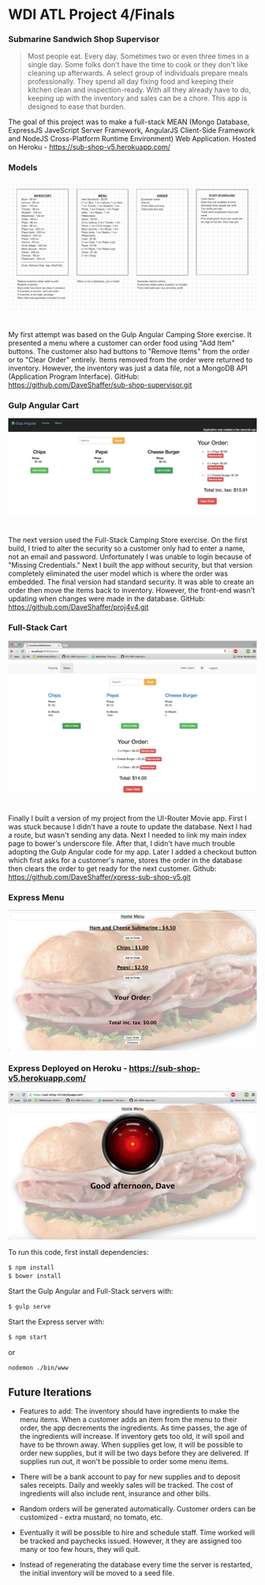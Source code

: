# WDI ATL Project 4/Finals

### Submarine Sandwich Shop Supervisor

> Most people eat.  Every day.  Sometimes two or even three times in a single day.  Some folks don't have the time to cook or they don't like cleaning up afterwards.  A select group of individuals prepare meals professionally.  They spend all day fixing food and keeping their kitchen clean and inspection-ready.  With all they already have to do, keeping up with the inventory and sales can be a chore.  This app is designed to ease that burden.

The goal of this project was to make a full-stack MEAN (Mongo Database, ExpressJS JaveScript Server Framework, AngularJS Client-Side Framework and NodeJS Cross-Platform Runtime Environment) Web Application.  Hosted on Heroku - https://sub-shop-v5.herokuapp.com/

### Models
![#db erb diagram](https://github.com/DaveShaffer/xpress-sub-shop-v5/blob/master/public/images/Screen%20Shot%202016-06-09%20at%2010.28.23.png)
#

My first attempt was based on the Gulp Angular Camping Store exercise.  It presented a menu where a customer can order food using "Add Item" buttons.  The customer also had buttons to "Remove Items" from the order or to "Clear Order" entirely.  Items removed from the order were returned to inventory.  However, the inventory was just a data file, not a MongoDB API (Application Program Interface).
GitHub: https://github.com/DaveShaffer/sub-shop-supervisor.git

### Gulp Angular Cart
![#db ang-gulp cart](https://github.com/DaveShaffer/xpress-sub-shop-v5/blob/master/public/images/Screen%20Shot%202016-06-09%20at%2010.32.09.png)
#

The next version used the Full-Stack Camping Store exercise.  On the first build, I tried to alter the security so a customer only had to enter a name, not an email and password.  Unfortunately I was unable to login because of "Missing Credentials."  Next I built the app without security, but that version completely eliminated the user model which is where the order was embedded.  The final version had standard security.  It was able to create an order then move the items back to inventory.  However, the front-end wasn't updating when changes were made in the database.
GitHub: https://github.com/DaveShaffer/proj4v4.git

### Full-Stack Cart
![#db full-stk cart](https://github.com/DaveShaffer/xpress-sub-shop-v5/blob/master/public/images/Screen%20Shot%202016-06-09%20at%2011.00.18.png)
#

Finally I built a version of my project from the UI-Router Movie app.  First I was stuck because I didn't have a route to update the database.  Next I had a route, but wasn't sending any data.  Next I needed to link my main index page to bower's underscore file.  After that, I didn't have much trouble adopting the Gulp Angular code for my app.  Later I added a checkout button which first asks for a customer's name, stores the order in the database then clears the order to get ready for the next customer.
Github: https://github.com/DaveShaffer/xpress-sub-shop-v5.git

### Express Menu
![#db express menu](https://github.com/DaveShaffer/xpress-sub-shop-v5/blob/master/public/images/Screen%20Shot%202016-06-22%20at%2012.07.59.png)

### Express Deployed on Heroku - https://sub-shop-v5.herokuapp.com/
![#db heroku home](https://github.com/DaveShaffer/xpress-sub-shop-v5/blob/master/public/images/Screen%20Shot%202016-06-22%20at%2012.09.19.png)

To run this code, first install dependencies:
```sh
$ npm install
$ bower install
```
Start the Gulp Angular and Full-Stack servers with:
```sh
$ gulp serve
```

Start the Express server with:
```sh
$ npm start
```

or

```sh
nodemon ./bin/www
```

## Future Iterations

* Features to add: The inventory should have ingredients to make the menu items.  When a customer adds an item from the menu to their order, the app decrements the ingredients.  As time passes, the age of the ingredients will increase.  If inventory gets too old, it will spoil and have to be thrown away.  When supplies get low, it will be possible to order new supplies, but it will be two days before they are delivered.  If supplies run out, it won't be possible to order some menu items.

* There will be a bank account to pay for new supplies and to deposit sales receipts.  Daily and weekly sales will be tracked.  The cost of ingredients will also include rent, insurance and other bills.

* Random orders will be generated automatically.  Customer orders can be customized - extra mustard, no tomato, etc.

* Eventually it will be possible to hire and schedule staff.  Time worked will be tracked and paychecks issued.  However, it they are assigned too many or too few hours, they will quit.

* Instead of regenerating the database every time the server is restarted, the initial inventory will be moved to a seed file.

